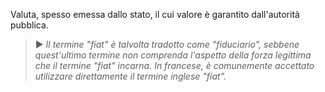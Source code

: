 Valuta, spesso emessa dallo stato, il cui valore è garantito dall'autorità pubblica.

> ► *Il termine "fiat" è talvolta tradotto come "fiduciario", sebbene quest'ultimo termine non comprenda l'aspetto della forza legittima che il termine "fiat" incarna. In francese, è comunemente accettato utilizzare direttamente il termine inglese "fiat".*